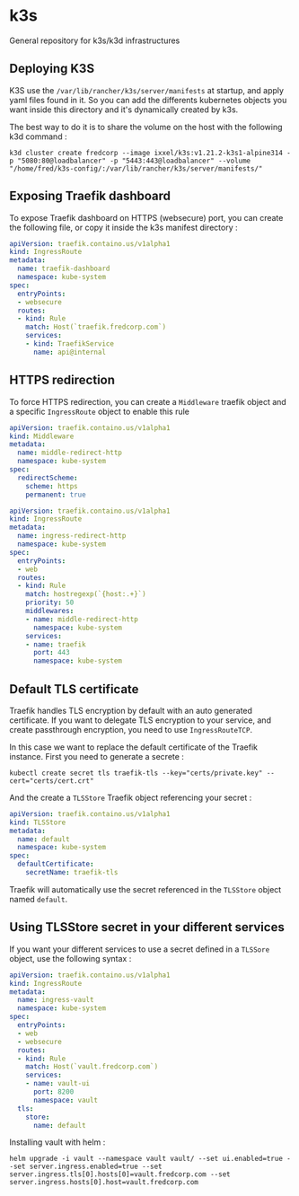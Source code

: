 # k3s
General repository for k3s/k3d infrastructures

## Deploying K3S

K3S use the `/var/lib/rancher/k3s/server/manifests` at startup, and apply yaml files found in it. So you can add the differents kubernetes objects you want inside this directory and it's dynamically created by k3s.

The best way to do it is to share the volume on the host with the following k3d command :

```shell
k3d cluster create fredcorp --image ixxel/k3s:v1.21.2-k3s1-alpine314 -p "5080:80@loadbalancer" -p "5443:443@loadbalancer" --volume "/home/fred/k3s-config/:/var/lib/rancher/k3s/server/manifests/"
```

## Exposing Traefik dashboard

To expose Traefik dashboard on HTTPS (websecure) port, you can create the following file, or copy it inside the k3s manifest directory :

```yaml
apiVersion: traefik.containo.us/v1alpha1
kind: IngressRoute
metadata:
  name: traefik-dashboard
  namespace: kube-system
spec:
  entryPoints:
  - websecure
  routes:
  - kind: Rule
    match: Host(`traefik.fredcorp.com`)
    services:
    - kind: TraefikService
      name: api@internal
```

## HTTPS redirection

To force HTTPS redirection, you can create a `Middleware` traefik object and a specific `IngressRoute` object to enable this rule

```yaml
apiVersion: traefik.containo.us/v1alpha1
kind: Middleware
metadata:
  name: middle-redirect-http
  namespace: kube-system
spec:
  redirectScheme:
    scheme: https
    permanent: true
```

```yaml
apiVersion: traefik.containo.us/v1alpha1
kind: IngressRoute
metadata:
  name: ingress-redirect-http
  namespace: kube-system
spec:
  entryPoints:
  - web
  routes:
  - kind: Rule
    match: hostregexp(`{host:.+}`)
    priority: 50
    middlewares:
    - name: middle-redirect-http
      namespace: kube-system
    services:
    - name: traefik
      port: 443
      namespace: kube-system
```

## Default TLS certificate

Traefik handles TLS encryption by default with an auto generated certificate. If you want to delegate TLS encryption to your service, and create passthrough encryption, you need to use `IngressRouteTCP`.

In this case we want to replace the default certificate of the Traefik instance. First you need to generate a secrete :

```shell
kubectl create secret tls traefik-tls --key="certs/private.key" --cert="certs/cert.crt"
```

And the create a `TLSStore` Traefik object referencing your secret :

```yaml
apiVersion: traefik.containo.us/v1alpha1
kind: TLSStore
metadata:
  name: default
  namespace: kube-system
spec:
  defaultCertificate:
    secretName: traefik-tls
```

Traefik will automatically use the secret referenced in the `TLSStore` object named `default`.

## Using TLSStore secret in your different services

If you want your different services to use a secret defined in a `TLSSore` object, use the following syntax :

```yaml
apiVersion: traefik.containo.us/v1alpha1
kind: IngressRoute
metadata:
  name: ingress-vault
  namespace: kube-system
spec:
  entryPoints:
  - web
  - websecure
  routes:
  - kind: Rule
    match: Host(`vault.fredcorp.com`)
    services:
    - name: vault-ui
      port: 8200
      namespace: vault
  tls:
    store:
      name: default
  ```

Installing vault with helm :
```shell
helm upgrade -i vault --namespace vault vault/ --set ui.enabled=true --set server.ingress.enabled=true --set server.ingress.tls[0].hosts[0]=vault.fredcorp.com --set server.ingress.hosts[0].host=vault.fredcorp.com
```
